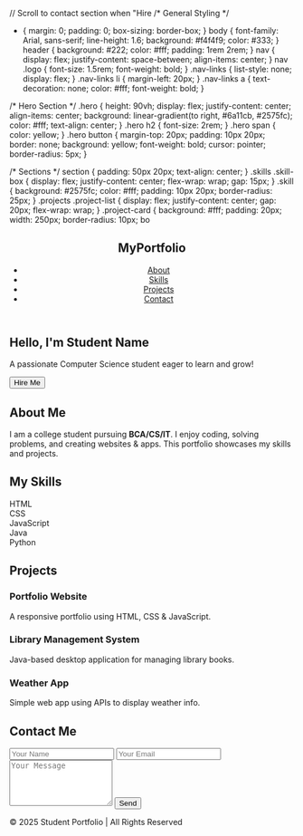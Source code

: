  // Scroll to contact section when "Hire
  /* General Styling */
* {
  margin: 0;
  padding: 0;
  box-sizing: border-box;
}
body {
  font-family: Arial, sans-serif;
  line-height: 1.6;
  background: #f4f4f9;
  color: #333;
}
header {
  background: #222;
  color: #fff;
  padding: 1rem 2rem;
}
nav {
  display: flex;
  justify-content: space-between;
  align-items: center;
}
nav .logo {
  font-size: 1.5rem;
  font-weight: bold;
}
.nav-links {
  list-style: none;
  display: flex;
}
.nav-links li {
  margin-left: 20px;
}
.nav-links a {
  text-decoration: none;
  color: #fff;
  font-weight: bold;
}

/* Hero Section */
.hero {
  height: 90vh;
  display: flex;
  justify-content: center;
  align-items: center;
  background: linear-gradient(to right, #6a11cb, #2575fc);
  color: #fff;
  text-align: center;
}
.hero h2 {
  font-size: 2rem;
}
.hero span {
  color: yellow;
}
.hero button {
  margin-top: 20px;
  padding: 10px 20px;
  border: none;
  background: yellow;
  font-weight: bold;
  cursor: pointer;
  border-radius: 5px;
}

/* Sections */
section {
  padding: 50px 20px;
  text-align: center;
}
.skills .skill-box {
  display: flex;
  justify-content: center;
  flex-wrap: wrap;
  gap: 15px;
}
.skill {
  background: #2575fc;
  color: #fff;
  padding: 10px 20px;
  border-radius: 25px;
}
.projects .project-list {
  display: flex;
  justify-content: center;
  gap: 20px;
  flex-wrap: wrap;
}
.project-card {
  background: #fff;
  padding: 20px;
  width: 250px;
  border-radius: 10px;
  bo<!DOCTYPE html>
<html lang="en">
<head>
  <meta charset="UTF-8">
  <meta name="viewport" content="width=device-width, initial-scale=1.0">
  <title>Student Portfolio</title>
  <link rel="stylesheet" href="style.css">
</head>
<body>
  <!-- Navigation -->
  <header>
    <nav>
      <h1 class="logo">MyPortfolio</h1>
      <ul class="nav-links">
        <li><a href="#about">About</a></li>
        <li><a href="#skills">Skills</a></li>
        <li><a href="#projects">Projects</a></li>
        <li><a href="#contact">Contact</a></li>
      </ul>
    </nav>
  </header>

  <!-- Hero Section -->
  <section class="hero">
    <div class="hero-text">
      <h2>Hello, I'm <span>Student Name</span></h2>
      <p>A passionate Computer Science student eager to learn and grow!</p>
      <button onclick="scrollToContact()">Hire Me</button>
    </div>
  </section>

  <!-- About Section -->
  <section id="about" class="about">
    <h2>About Me</h2>
    <p>
      I am a college student pursuing <strong>BCA/CS/IT</strong>.  
      I enjoy coding, solving problems, and creating websites & apps.  
      This portfolio showcases my skills and projects.
    </p>
  </section>

  <!-- Skills Section -->
  <section id="skills" class="skills">
    <h2>My Skills</h2>
    <div class="skill-box">
      <div class="skill">HTML</div>
      <div class="skill">CSS</div>
      <div class="skill">JavaScript</div>
      <div class="skill">Java</div>
      <div class="skill">Python</div>
    </div>
  </section>

  <!-- Projects Section -->
  <section id="projects" class="projects">
    <h2>Projects</h2>
    <div class="project-list">
      <div class="project-card">
        <h3>Portfolio Website</h3>
        <p>A responsive portfolio using HTML, CSS & JavaScript.</p>
      </div>
      <div class="project-card">
        <h3>Library Management System</h3>
        <p>Java-based desktop application for managing library books.</p>
      </div>
      <div class="project-card">
        <h3>Weather App</h3>
        <p>Simple web app using APIs to display weather info.</p>
      </div>
    </div>
  </section>

  <!-- Contact Section -->
  <section id="contact" class="contact">
    <h2>Contact Me</h2>
    <form>
      <input type="text" placeholder="Your Name" required>
      <input type="email" placeholder="Your Email" required>
      <textarea placeholder="Your Message" rows="5" required></textarea>
      <button type="submit">Send</button>
    </form>
  </section>

  <footer>
    <p>© 2025 Student Portfolio | All Rights Reserved</p>
  </footer>

  <script src="script.js"></script>
</body>
</html>

